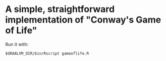 # A simple, straightforward implementation of "Conway's Game of Life"

Run it with:
```
$GRAALVM_DIR/bin/Rscript gameoflife.R
```
